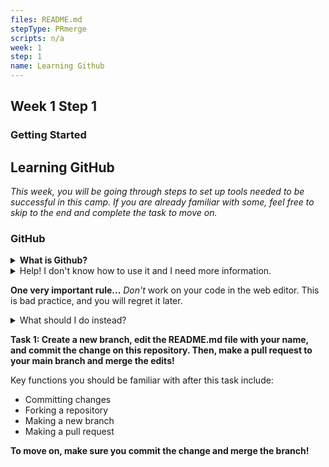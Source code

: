 ```yaml
---
files: README.md
stepType: PRmerge
scripts: n/a
week: 1
step: 1
name: Learning Github
---
```


## Week 1 Step 1

### Getting Started

## Learning GitHub

*This week, you will be going through steps to set up tools needed to be successful in this camp. If you are already familiar with some, feel free to skip to the end and complete the task to move on.*

### GitHub

<details>
<summary><b>What is Github?</b></summary>
GitHub is a cloud-based repository hosting service that is widely used in the tech industry. It allows teams to use Git for version control, collaboration, and file management. If you don't know what Git is, it's a version-control system for tracking changes, managing state, and teams concurrently developing on the same files or directories. Git and Github's tools are specifically designed to make coordinating work easier, and they are one of the most popular tools among students and the industry.

TL;DR: You're using it right now. "Issues" are created to suggest improvements, "pull requests" are used to merge your changes to someone else's code, "branches" allow you to make new changes/features without editing your main code, and "commits" are you saving your code to the repository. In case you mess up, GitHub has the old code that works!
</details>

<details>
<summary>Help! I don't know how to use it and I need more information.</summary>
If you want to learn more about *what it is* and *how to use it*, try taking [this](https://lab.github.com/githubtraining/introduction-to-github) GitHub Learning Lab Course. After finishing it, you will have a strong understanding of all the features GitHub has to offer.
</details>

**One very important rule...**
*Don't* work on your code in the web editor. This is bad practice, and you will regret it later.
<details>
<summary>What should I do instead?</summary>
Install [GitHub Desktop](https://desktop.github.com/) and commit from your local computer. We'll go over code editors next if you don't have one to work on your code locally. You can also use [git on your commandline](http://kbroman.org/github_tutorial/pages/first_time.html).
</details>


**Task 1: Create a new branch, edit the README.md file with your name, and commit the change on this repository. Then, make a pull request to your main branch and merge the edits!**

Key functions you should be familiar with after this task include:
- Committing changes
- Forking a repository
- Making a new branch
- Making a pull request

**To move on, make sure you commit the change and merge the branch!**

